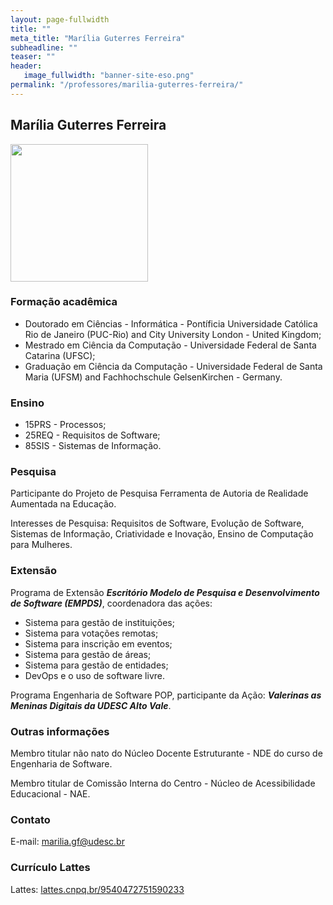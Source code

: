 ```yaml
---
layout: page-fullwidth
title: ""
meta_title: "Marília Guterres Ferreira"
subheadline: ""
teaser: ""
header:
   image_fullwidth: "banner-site-eso.png"
permalink: "/professores/marilia-guterres-ferreira/"
---
```


## **Marília Guterres Ferreira**

<img class="img-responsive" src="{{site.urlimg}}foto-professora-marilia.png" width="220"/>

### **Formação acadêmica**

- Doutorado em Ciências - Informática - Pontíficia Universidade Católica Rio de Janeiro (PUC-Rio) and City University London - United Kingdom;
- Mestrado em Ciência da Computação - Universidade Federal de Santa Catarina (UFSC);
- Graduação em Ciência da Computação - Universidade Federal de Santa Maria (UFSM) and Fachhochschule GelsenKirchen - Germany.

### **Ensino**

- 15PRS - Processos;
- 25REQ - Requisitos de Software;
- 85SIS - Sistemas de Informação.

### **Pesquisa**

Participante do Projeto de Pesquisa Ferramenta de Autoria de Realidade Aumentada na Educação.

Interesses de Pesquisa: Requisitos de Software, Evolução de Software, Sistemas de Informação, Criatividade e Inovação, Ensino de Computação para Mulheres.

### **Extensão**

Programa de Extensão ***Escritório Modelo de Pesquisa e Desenvolvimento de Software (EMPDS)***, coordenadora das ações:
- Sistema para gestão de instituições;
- Sistema para votações remotas;
- Sistema para inscrição em eventos;
- Sistema para gestão de áreas;
- Sistema para gestão de entidades;
- DevOps e o uso de software livre.

Programa Engenharia de Software POP, participante da Ação: ***Valerinas as Meninas Digitais da UDESC Alto Vale***.

### **Outras informações**

Membro titular não nato do Núcleo Docente Estruturante - NDE do curso de Engenharia de Software.

Membro titular de Comissão Interna do Centro - Núcleo de Acessibilidade Educacional - NAE.

### **Contato**

E-mail: marilia.gf@udesc.br

### **Currículo Lattes**

Lattes: [lattes.cnpq.br/9540472751590233][mgf]

[mgf]: http://buscatextual.cnpq.br/buscatextual/visualizacv.do?metodo=apresentar&id=K4243776T9